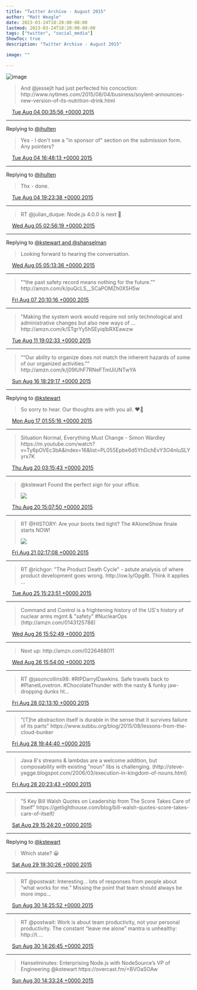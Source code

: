 ```yaml
---
title: "Twitter Archive - August 2015"
author: "Matt Weagle"
date: 2023-03-24T18:20:00-08:00
lastmod: 2023-03-24T18:20:00-08:00
tags: ["twitter", "social_media"]
ShowToc: true
description: "Twitter Archive - August 2015"

image: ""

---
```

![image](/sadtwitterbird3.jpg)

> And @jessejlt had just perfected his concoction: http://www\.nytimes\.com/2015/08/04/business/soylent\-announces\-new\-version\-of\-its\-nutrition\-drink\.html

<img src="./media/tweet.ico" width="12" /> [Tue Aug 04 00:35:56 +0000 2015](https://twitter.com/mweagle/status/628363705571344384)

----

Replying to [@jhulten](https://twitter.com/jhulten/status/628604659834318848)

> Yes \- I don't see a "in sponsor of" section on the submission form\. Any pointers?

<img src="./media/tweet.ico" width="12" /> [Tue Aug 04 16:48:13 +0000 2015](https://twitter.com/mweagle/status/628608389187178496)

----

Replying to [@jhulten](https://twitter.com/jhulten/status/628639285160230912)

> Thx \- done\.

<img src="./media/tweet.ico" width="12" /> [Tue Aug 04 19:23:38 +0000 2015](https://twitter.com/mweagle/status/628647501894062080)

----

> RT @julian\_duque: Node\.js 4\.0\.0 is next 🎉

<img src="./media/tweet.ico" width="12" /> [Wed Aug 05 02:56:19 +0000 2015](https://twitter.com/mweagle/status/628761421958938624)

----

Replying to [@kstewart and @shanselman](https://twitter.com/kstewart/status/628780296016494592)

> Looking forward to hearing the conversation\.

<img src="./media/tweet.ico" width="12" /> [Wed Aug 05 05:13:36 +0000 2015](https://twitter.com/mweagle/status/628795971938332672)

----

> "“the past safety record means nothing for the future\.”" http://amzn\.com/k/puQcLS\_\_SCaPOMZh0X5H5w

<img src="./media/tweet.ico" width="12" /> [Fri Aug 07 20:10:16 +0000 2015](https://twitter.com/mweagle/status/629746400021102592)

----

> "Making the system work would require not only technological and administrative changes but also new ways of \.\.\. http://amzn\.com/k/STgrYy5hSEyiqIbRXEawzw

<img src="./media/tweet.ico" width="12" /> [Tue Aug 11 19:02:33 +0000 2015](https://twitter.com/mweagle/status/631178908881301508)

----

> "“Our ability to organize does not match the inherent hazards of some of our organized activities\.”" http://amzn\.com/k/j09lUhF7RNeFTmUiUNTwYA

<img src="./media/tweet.ico" width="12" /> [Sun Aug 16 18:29:17 +0000 2015](https://twitter.com/mweagle/status/632982476730826752)

----

Replying to [@kstewart](https://twitter.com/kstewart/status/633026371095101440)

> So sorry to hear\. Our thoughts are with you all\. ❤️🐶

<img src="./media/tweet.ico" width="12" /> [Mon Aug 17 01:55:16 +0000 2015](https://twitter.com/mweagle/status/633094711440482305)

----

> Situation Normal, Everything Must Change \- Simon Wardley https://m\.youtube\.com/watch?v\=Ty6pOVEc3bA&index\=16&list\=PL055Epbe6d5YhDchEvY3O4nIuSLYyrx7K

<img src="./media/tweet.ico" width="12" /> [Thu Aug 20 03:15:43 +0000 2015](https://twitter.com/mweagle/status/634202120238055424)

----

> @kstewart Found the perfect sign for your office\.
>
> ![](../media/634381331351371776-CM3Gda3WcAAtZxZ.jpg)

<img src="./media/tweet.ico" width="12" /> [Thu Aug 20 15:07:50 +0000 2015](https://twitter.com/mweagle/status/634381331351371776)

----

> RT @HISTORY: Are your boots tied tight? The \#AloneShow finale starts NOW\!
>
> ![](../media/634549765469044737-CM5ca1VWwAAsqq9.jpg)

<img src="./media/tweet.ico" width="12" /> [Fri Aug 21 02:17:08 +0000 2015](https://twitter.com/mweagle/status/634549765469044737)

----

> RT @richgor: "The Product Death Cycle" \- astute analysis of where product development goes wrong\. http://ow\.ly/Opg8t\. Think it applies …

<img src="./media/tweet.ico" width="12" /> [Tue Aug 25 15:23:51 +0000 2015](https://twitter.com/mweagle/status/636197302894465024)

----

> Command and Control is a frightening history of the US's history of nuclear arms mgmt &amp; "safety" \#NuclearOps \(http://amzn\.com/0143125788\)

<img src="./media/tweet.ico" width="12" /> [Wed Aug 26 15:52:49 +0000 2015](https://twitter.com/mweagle/status/636566980171014144)

----

> Next up: http://amzn\.com/0226468011

<img src="./media/tweet.ico" width="12" /> [Wed Aug 26 15:54:00 +0000 2015](https://twitter.com/mweagle/status/636567275693305856)

----

> RT @jasoncollins98: \#RIPDarrylDawkins\. Safe travels back to \#PlanetLovetron\. \#ChocolateThunder with the nasty &amp; funky jaw\-dropping dunks ht…

<img src="./media/tweet.ico" width="12" /> [Fri Aug 28 02:13:10 +0000 2015](https://twitter.com/mweagle/status/637085482631958528)

----

> "\[T\]he abstraction itself is durable in the sense that it survives failure of its parts" https://www\.subbu\.org/blog/2015/08/lessons\-from\-the\-cloud\-bunker

<img src="./media/tweet.ico" width="12" /> [Fri Aug 28 19:44:40 +0000 2015](https://twitter.com/mweagle/status/637350101611061248)

----

> Java 8's streams &amp; lambdas are a welcome addition, but composability with existing "noun" libs is challenging\. \(http://steve\-yegge\.blogspot\.com/2006/03/execution\-in\-kingdom\-of\-nouns\.html\)

<img src="./media/tweet.ico" width="12" /> [Fri Aug 28 20:23:43 +0000 2015](https://twitter.com/mweagle/status/637359931075788800)

----

> "5 Key Bill Walsh Quotes on Leadership from The Score Takes Care of Itself" https://getlighthouse\.com/blog/bill\-walsh\-quotes\-score\-takes\-care\-of\-itself/

<img src="./media/tweet.ico" width="12" /> [Sat Aug 29 15:24:20 +0000 2015](https://twitter.com/mweagle/status/637646976415309824)

----

Replying to [@kstewart](https://twitter.com/kstewart/status/637696919091855360)

> Which state? 😀

<img src="./media/tweet.ico" width="12" /> [Sat Aug 29 19:30:26 +0000 2015](https://twitter.com/mweagle/status/637708910359650304)

----

> RT @postwait: Interesting… lots of responses from people about “what works for me\.”  Missing the point that team should always be more impo…

<img src="./media/tweet.ico" width="12" /> [Sun Aug 30 14:25:52 +0000 2015](https://twitter.com/mweagle/status/637994651702706176)

----

> RT @postwait: Work is about team productivity, not your personal productivity\. The constant “leave me alone” mantra is unhealthy: http://t\.…

<img src="./media/tweet.ico" width="12" /> [Sun Aug 30 14:26:45 +0000 2015](https://twitter.com/mweagle/status/637994873459572738)

----

> Hanselminutes: Enterprising Node\.js with NodeSource’s VP of Engineering @kstewart  https://overcast\.fm/\+BVOaSOAw

<img src="./media/tweet.ico" width="12" /> [Sun Aug 30 14:33:24 +0000 2015](https://twitter.com/mweagle/status/637996546492080128)